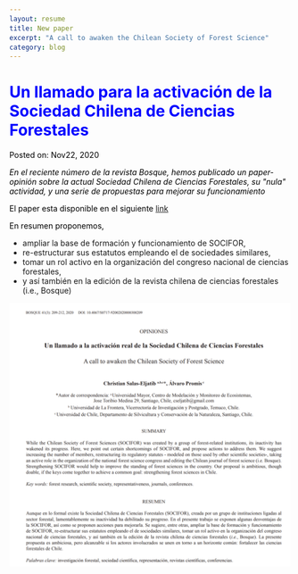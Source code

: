 ```yaml
---
layout: resume
title: New paper
excerpt: "A call to awaken the Chilean Society of Forest Science"
category: blog
---
```


# Un llamado para la activación de la Sociedad Chilena de Ciencias Forestales
Posted on: Nov22, 2020

<style>H1{color:Blue;}</style>
<style>H2{color:DarkOrange;}</style>
<style>p{color:Black;}</style>

*En el reciente número de la revista Bosque, hemos publicado un paper-opinión sobre la actual Sociedad Chilena de Ciencias Forestales, su "nula" actividad, y una serie de propuestas para mejorar su funcionamiento*

El paper esta disponible en el siguiente [link](http://eljatib.com/myPubs/2020socChCsForestales_bosque.pdf)

En resumen proponemos, 
* ampliar la base de formación y funcionamiento de SOCIFOR, 
* re-estructurar sus estatutos empleando el de sociedades similares, 
* tomar un rol activo en la organización del congreso
nacional de ciencias forestales, 
* y así también en la edición de la revista chilena de ciencias forestales (i.e., Bosque)

![](/images/paperSocifor.png)
